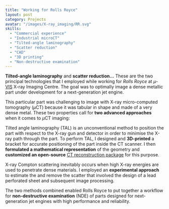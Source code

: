 ```yaml
---
title: "Working for Rolls Royce"
layout: post
category: Projects
avatar: "/images/X-ray_imaging/RR.svg"
skills:
  - "Commercial experience"
  - "Industrial microCT"
  - "Tilted-angle laminography"
  - "Scatter reduction"
  - "CAD"
  - "3D printing"
  - "Non-destructive examination"
---
```


**Tilted-angle laminography** and **scatter reduction...** These are the two principal technologies that I employed while working for _Rolls Royce_ at $\mu$-<a href="https://www.southampton.ac.uk/muvis/">VIS</a> X-ray Imaging Centre. The goal was to optimally image a dense metallic part under development for a next-generation jet engine.

This particular part was challenging to image with X-ray micro-computed tomography ($\mu$CT) because it was tabular in shape and made of a very dense metal. These two properties call for **two advanced approaches** when it comes to $\mu$CT imaging:

Tilted angle laminography (TAL) is an unconventional method to position the part with respect to the X-ray gun and detector in order to minimise the X-ray path through the part. To perform TAL, I designed and **3D-printed** a bracket for accurate positioning of the part inside the CT scanner. I then **formulated a mathematical representation** of the geometry and **customized an open-source** <a href="https://github.com/CERN/TIGRE">CT reconstruction package</a> for this purpose.

X-ray Compton scattering inevitably occurs when high X-ray energies are used to penetrate dense materials. I employed an **experimental approach** to estimate the and remove the scatter that involved the design of a lead perforated sheet and subsequent image processing.

The two methods combined enabled Rolls Royce to put together a workflow for **non-destructive examination** (NDE) of parts designed for next-generation jet engines with high performance and reliability.
